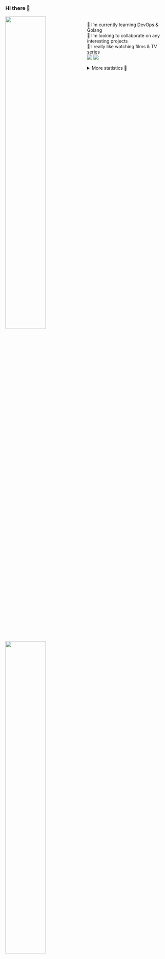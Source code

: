 ### Hi there 👋


[<img align="left" width="50%" src="https://github-readme-stats.vercel.app/api?username=rufusnufus&hide=issues&show_icons=true&count_private=true&theme=transparent&title_color=FF6F40&text_color=FBF9F8&icon_color=F48242&hide_border=true&hide_title=true#gh-dark-mode-only">](https://metrics.lecoq.io/rufusnufus#gh-dark-mode-only)
[<img align="left" width="50%" src="https://github-readme-stats.vercel.app/api?username=rufusnufus&hide=issues&show_icons=true&count_private=true&theme=transparent&title_color=FF6533&text_color=4D4644&icon_color=FF8038&hide_border=true&hide_title=true#gh-light-mode-only">](https://metrics.lecoq.io/rufusnufus#gh-light-mode-only)

<p>
  <br>
  🌱 I’m currently learning DevOps & Golang</br>
  👯 I’m looking to collaborate on any interesting projects</br>
  🎥 I really like watching films & TV series</br>
  <a href="https://linkedin.com/in/rufusnufus"><img src="https://img.shields.io/badge/linkedin-0077B5.svg?style=for-the-badge&logo=linkedin&logoColor=white"/></a>
  <a href="https://t.me/rufusnufus"><img src="https://img.shields.io/badge/-telegram-black?style=for-the-badge&color=blue&logo=telegram"/></a>
</p>

<p text-align="left">
<details>
  <summary>More statistics 👀</summary><br/>

<!--START_SECTION:waka-->
![Code Time](http://img.shields.io/badge/Code%20Time-400%20hrs%2028%20mins-blue)

![Profile Views](http://img.shields.io/badge/Profile%20Views-2-blue)

**I'm an Early 🐤** 

```text
🌞 Morning                5864 commits        █████░░░░░░░░░░░░░░░░░░░░   21.11 % 
🌆 Daytime                16074 commits       ██████████████░░░░░░░░░░░   57.86 % 
🌃 Evening                5099 commits        █████░░░░░░░░░░░░░░░░░░░░   18.36 % 
🌙 Night                  742 commits         █░░░░░░░░░░░░░░░░░░░░░░░░   02.67 % 
```
📅 **I'm Most Productive on Monday** 

```text
Monday                   5667 commits        █████░░░░░░░░░░░░░░░░░░░░   20.40 % 
Tuesday                  5190 commits        █████░░░░░░░░░░░░░░░░░░░░   18.68 % 
Wednesday                5550 commits        █████░░░░░░░░░░░░░░░░░░░░   19.98 % 
Thursday                 4926 commits        ████░░░░░░░░░░░░░░░░░░░░░   17.73 % 
Friday                   4917 commits        ████░░░░░░░░░░░░░░░░░░░░░   17.70 % 
Saturday                 632 commits         █░░░░░░░░░░░░░░░░░░░░░░░░   02.28 % 
Sunday                   897 commits         █░░░░░░░░░░░░░░░░░░░░░░░░   03.23 % 
```


📊 **This Week I Spent My Time On** 

```text
💬 Programming Languages: 
Terraform                5 hrs 20 mins       ███████████░░░░░░░░░░░░░░   44.90 % 
HCL                      2 hrs 57 mins       ██████░░░░░░░░░░░░░░░░░░░   24.80 % 
Python                   1 hr 32 mins        ███░░░░░░░░░░░░░░░░░░░░░░   12.89 % 
Markdown                 27 mins             █░░░░░░░░░░░░░░░░░░░░░░░░   03.83 % 
Other                    24 mins             █░░░░░░░░░░░░░░░░░░░░░░░░   03.43 % 

🔥 Editors: 
VS Code                  11 hrs 47 mins      █████████████████████████   98.96 % 
iTerm2                   7 mins              ░░░░░░░░░░░░░░░░░░░░░░░░░   01.04 % 
```

**I Mostly Code in Java** 

```text
Python                   19 repos            ███░░░░░░░░░░░░░░░░░░░░░░   12.58 % 
Smarty                   15 repos            ██░░░░░░░░░░░░░░░░░░░░░░░   09.93 % 
HCL                      6 repos             █░░░░░░░░░░░░░░░░░░░░░░░░   03.97 % 
HTML                     4 repos             █░░░░░░░░░░░░░░░░░░░░░░░░   02.65 % 
Mustache                 4 repos             █░░░░░░░░░░░░░░░░░░░░░░░░   02.65 % 
```




 Last Updated on 14/07/2023 01:12:01 UTC
<!--END_SECTION:waka-->

</details>
</p>
